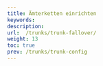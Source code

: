 ```yaml
---
title: Ämterketten einrichten
keywords:
description:
url:  /trunks/trunk-fallover/
weight: 13
toc: true
prev: /trunks/trunk-config
---
```

